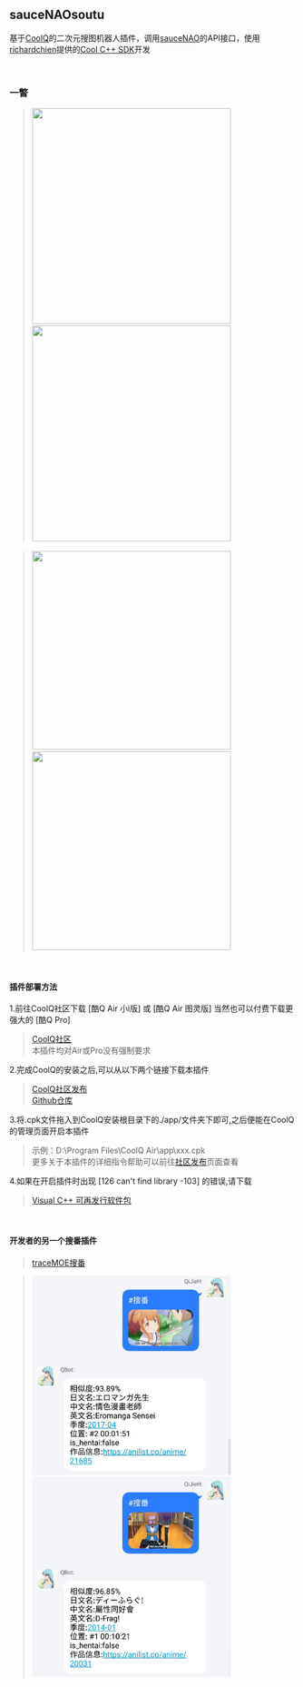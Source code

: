 ## sauceNAOsoutu
基于[CoolQ](https://cqp.cc/t/23253)的二次元搜图机器人插件，调用[sauceNAO](https://saucenao.com/)的API接口，使用[richardchien](https://github.com/richardchien)提供的[Cool C++ SDK](https://cqcppsdk.cqp.moe/guide/)开发  

<br>

### 一瞥
><img src="https://github.com/QiJieH/sauceNAOsoutu/raw/master/READMEIMG/IMG_20200415_180348.jpg" height="380" width="350" />&nbsp;<img src="https://github.com/QiJieH/sauceNAOsoutu/raw/master/READMEIMG/IMG_20200415_181414.jpg" height="380" width="350" />  

><img src="https://github.com/QiJieH/sauceNAOsoutu/raw/master/READMEIMG/IMG_20200415_181318.jpg" width="350" height="350" />&nbsp;<img src="https://github.com/QiJieH/sauceNAOsoutu/raw/master/READMEIMG/IMG_20200415_181609.jpg" width="350" height="350" />

<br>

#### 插件部署方法  

1.前往CoolQ社区下载 [酷Q Air 小i版] 或 [酷Q Air 图灵版] 当然也可以付费下载更强大的 [酷Q Pro]  
>[CoolQ社区](https://cqp.cc/t/23253)  
>本插件均对Air或Pro没有强制要求  

2.完成CoolQ的安装之后,可以从以下两个链接下载本插件
>[CoolQ社区发布](https://cqp.cc/t/48345)  
>[Github仓库](https://raw.githubusercontent.com/QiJieH/sauceNAOsoutu/master/cpk/io.github.qijieh.saucenaosoutu.cpk)  

3.将.cpk文件拖入到CoolQ安装根目录下的./app/文件夹下即可,之后便能在CoolQ的管理页面开启本插件
>示例：D:\Program Files\CoolQ Air\app\xxx.cpk  
>更多关于本插件的详细指令帮助可以前往[社区发布](https://cqp.cc/t/48345)页面查看  

4.如果在开启插件时出现  [126 can't find library -103]  的错误,请下载  
>[Visual C++ 可再发行软件包](https://aka.ms/vs/16/release/vc_redist.x86.exe)  
  
<br>

#### 开发者的另一个搜番插件
>[traceMOE搜番](https://github.com/QiJieH/sauceNAOsoutu)  

><img src="https://github.com/QiJieH/traceMOEsoufan/raw/master/READMEIMG/IMG_20200417_203510.jpg" width="350" />&nbsp;<img src="https://github.com/QiJieH/traceMOEsoufan/raw/master/READMEIMG/IMG_20200417_203616.jpg" width="350" />  
